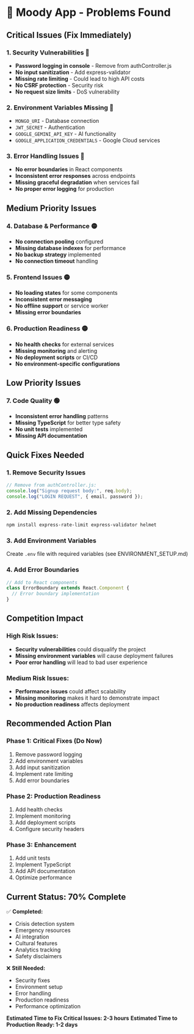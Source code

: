 # 🚨 Moody App - Problems Found

## **Critical Issues (Fix Immediately)**

### 1. **Security Vulnerabilities** 🔴
- **Password logging in console** - Remove from authController.js
- **No input sanitization** - Add express-validator
- **Missing rate limiting** - Could lead to high API costs
- **No CSRF protection** - Security risk
- **No request size limits** - DoS vulnerability

### 2. **Environment Variables Missing** 🔴
- `MONGO_URI` - Database connection
- `JWT_SECRET` - Authentication
- `GOOGLE_GEMINI_API_KEY` - AI functionality
- `GOOGLE_APPLICATION_CREDENTIALS` - Google Cloud services

### 3. **Error Handling Issues** 🔴
- **No error boundaries** in React components
- **Inconsistent error responses** across endpoints
- **Missing graceful degradation** when services fail
- **No proper error logging** for production

## **Medium Priority Issues**

### 4. **Database & Performance** 🟡
- **No connection pooling** configured
- **Missing database indexes** for performance
- **No backup strategy** implemented
- **No connection timeout** handling

### 5. **Frontend Issues** 🟡
- **No loading states** for some components
- **Inconsistent error messaging**
- **No offline support** or service worker
- **Missing error boundaries**

### 6. **Production Readiness** 🟡
- **No health checks** for external services
- **Missing monitoring** and alerting
- **No deployment scripts** or CI/CD
- **No environment-specific configurations**

## **Low Priority Issues**

### 7. **Code Quality** 🟢
- **Inconsistent error handling** patterns
- **Missing TypeScript** for better type safety
- **No unit tests** implemented
- **Missing API documentation**

## **Quick Fixes Needed**

### **1. Remove Security Issues**
```javascript
// Remove from authController.js:
console.log("Signup request body:", req.body);
console.log("LOGIN REQUEST", { email, password });
```

### **2. Add Missing Dependencies**
```bash
npm install express-rate-limit express-validator helmet
```

### **3. Add Environment Variables**
Create `.env` file with required variables (see ENVIRONMENT_SETUP.md)

### **4. Add Error Boundaries**
```javascript
// Add to React components
class ErrorBoundary extends React.Component {
  // Error boundary implementation
}
```

## **Competition Impact**

### **High Risk Issues:**
- **Security vulnerabilities** could disqualify the project
- **Missing environment variables** will cause deployment failures
- **Poor error handling** will lead to bad user experience

### **Medium Risk Issues:**
- **Performance issues** could affect scalability
- **Missing monitoring** makes it hard to demonstrate impact
- **No production readiness** affects deployment

## **Recommended Action Plan**

### **Phase 1: Critical Fixes (Do Now)**
1. Remove password logging
2. Add environment variables
3. Add input sanitization
4. Implement rate limiting
5. Add error boundaries

### **Phase 2: Production Readiness**
1. Add health checks
2. Implement monitoring
3. Add deployment scripts
4. Configure security headers

### **Phase 3: Enhancement**
1. Add unit tests
2. Implement TypeScript
3. Add API documentation
4. Optimize performance

## **Current Status: 70% Complete**

✅ **Completed:**
- Crisis detection system
- Emergency resources
- AI integration
- Cultural features
- Analytics tracking
- Safety disclaimers

❌ **Still Needed:**
- Security fixes
- Environment setup
- Error handling
- Production readiness
- Performance optimization

**Estimated Time to Fix Critical Issues: 2-3 hours**
**Estimated Time to Production Ready: 1-2 days**
